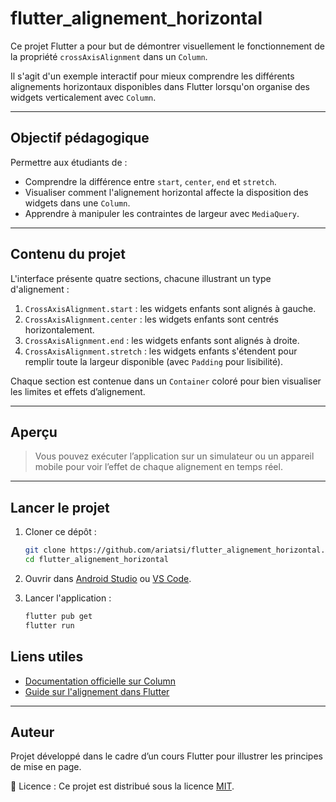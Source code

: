 # flutter_alignement_horizontal

Ce projet Flutter a pour but de démontrer visuellement le fonctionnement de la propriété `crossAxisAlignment` dans un `Column`.

Il s'agit d'un exemple interactif pour mieux comprendre les différents alignements horizontaux disponibles dans Flutter lorsqu'on organise des widgets verticalement avec `Column`.

---

## Objectif pédagogique

Permettre aux étudiants de :

- Comprendre la différence entre `start`, `center`, `end` et `stretch`.
- Visualiser comment l'alignement horizontal affecte la disposition des widgets dans une `Column`.
- Apprendre à manipuler les contraintes de largeur avec `MediaQuery`.

---

## Contenu du projet

L'interface présente quatre sections, chacune illustrant un type d'alignement :

1. `CrossAxisAlignment.start` : les widgets enfants sont alignés à gauche.
2. `CrossAxisAlignment.center` : les widgets enfants sont centrés horizontalement.
3. `CrossAxisAlignment.end` : les widgets enfants sont alignés à droite.
4. `CrossAxisAlignment.stretch` : les widgets enfants s'étendent pour remplir toute la largeur disponible (avec `Padding` pour lisibilité).

Chaque section est contenue dans un `Container` coloré pour bien visualiser les limites et effets d’alignement.

---

## Aperçu

> Vous pouvez exécuter l’application sur un simulateur ou un appareil mobile pour voir l’effet de chaque alignement en temps réel.

---

## Lancer le projet

1. Cloner ce dépôt :
   ```bash
   git clone https://github.com/ariatsi/flutter_alignement_horizontal.git
   cd flutter_alignement_horizontal
   ```
2. Ouvrir dans [Android Studio](https://developer.android.com/studio) ou [VS Code](https://code.visualstudio.com/).

3. Lancer l'application :
   ```bash
   flutter pub get
   flutter run
   ```
## Liens utiles

- [Documentation officielle sur Column](https://api.flutter.dev/flutter/widgets/Column-class.html)
- [Guide sur l'alignement dans Flutter](https://flutter.dev/docs/development/ui/layout#aligning-widgets)

---

## Auteur

Projet développé dans le cadre d’un cours Flutter pour illustrer les principes de mise en page.

📄 Licence : Ce projet est distribué sous la licence [MIT](LICENSE).
